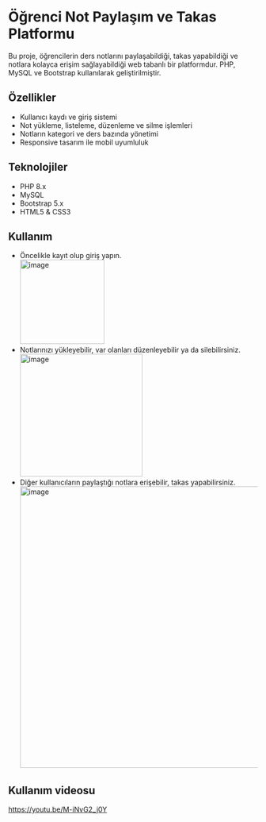 # Öğrenci Not Paylaşım ve Takas Platformu

Bu proje, öğrencilerin ders notlarını paylaşabildiği, takas yapabildiği ve notlara kolayca erişim sağlayabildiği web tabanlı bir platformdur. PHP, MySQL ve Bootstrap kullanılarak geliştirilmiştir.

## Özellikler

- Kullanıcı kaydı ve giriş sistemi
- Not yükleme, listeleme, düzenleme ve silme işlemleri
- Notların kategori ve ders bazında yönetimi
- Responsive tasarım ile mobil uyumluluk

## Teknolojiler

- PHP 8.x
- MySQL
- Bootstrap 5.x
- HTML5 & CSS3

## Kullanım

- Öncelikle kayıt olup giriş yapın.<br>
  <img width="170" alt="image" src="https://github.com/user-attachments/assets/d08bdbb0-a8ce-4e5a-996b-3ba0488b8d74" /><br>
- Notlarınızı yükleyebilir, var olanları düzenleyebilir ya da silebilirsiniz.<br>
  <img width="247" alt="image" src="https://github.com/user-attachments/assets/ea067a07-12ea-4379-bd7f-654d5aa533ef" /><br>
- Diğer kullanıcıların paylaştığı notlara erişebilir, takas yapabilirsiniz.<br>
  <img width="567" alt="image" src="https://github.com/user-attachments/assets/6248dc66-a4d2-4822-b72f-30793ad06b20" /><br>
## Kullanım videosu

https://youtu.be/M-iNvG2_j0Y

##
